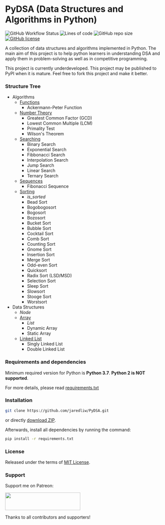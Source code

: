 # PyDSA (Data Structures and Algorithms in Python)
![GitHub Workflow Status](https://img.shields.io/github/workflow/status/jaredliw/PyDSA/CI)
![Lines of code](https://img.shields.io/tokei/lines/github/jaredliw/PyDSA)
![GitHub repo size](https://img.shields.io/github/repo-size/jaredliw/PyDSA)
[![GitHub license](https://img.shields.io/github/license/jaredliw/PyDSA)](https://github.com/jaredliw/PyDSA/blob/master/LICENSE)

A collection of data structures and algorithms implemented in Python. The main aim of this project is to help python learners in understanding DSA and apply them in problem-solving as well as in competitive programming.

This project is currently underdeveloped. This project may be published to PyPI when it is mature. Feel free to fork this project and make it better.

### Structure Tree
- Algorithms
    - [Functions](https://github.com/jaredliw/PyDSA/blob/master/pydsa/algorithms/functions.py)
        - Ackermann-Peter Function
    - [Number Theory](https://github.com/jaredliw/PyDSA/blob/master/pydsa/algorithms/number_theory.py)
        - Greatest Common Factor (GCD)
        - Lowest Common Multiple (LCM)
        - Primality Test 
        - Wilson's Theorem
    - [Searching](https://github.com/jaredliw/PyDSA/blob/master/pydsa/algorithms/searching.py)
        - Binary Search
        - Exponential Search
        - Fibbonacci Search
        - Interpolation Search
        - Jump Search
        - Linear Search
        - Ternary Search
    - [Sequences](https://github.com/jaredliw/PyDSA/blob/master/pydsa/algorithms/sequences.py)
        - Fibonacci Sequence
    - [Sorting](https://github.com/jaredliw/PyDSA/blob/master/pydsa/algorithms/sorting.py)
        - *is_sorted*
        - Bead Sort
        - Bogobogosort
        - Bogosort
        - Bozosort
        - Bucket Sort
        - Bubble Sort
        - Cocktail Sort
        - Comb Sort
        - Counting Sort
        - Gnome Sort
        - Insertion Sort
        - Merge Sort
        - Odd-even Sort
        - Quicksort
        - Radix Sort (LSD/MSD)
        - Selection Sort
        - Sleep Sort
        - Slowsort
        - Stooge Sort
        - Worstsort
- Data Structures
    - *Node*
    - [Array](https://github.com/jaredliw/PyDSA/blob/master/pydsa/data_structures/array.py)
        - *List*
        - Dynamic Array
        - Static Array
    - [Linked List](https://github.com/jaredliw/PyDSA/blob/master/pydsa/data_structures/linked_list.py)
        - Singly Linked List
        - Double Linked List

### Requirements and dependencies
Minimum required version for Python is **Python 3.7**. **Python 2 is NOT supported**. 

For more details, please read [requirements.txt](https://github.com/jaredliw/PyDSA/blob/master/requirements.txt)

### Installation
```bash
git clone https://github.com/jaredliw/PyDSA.git
```
or directly [download ZIP](https://github.com/jaredliw/PyDSA/archive/master.zip).

Afterwards, install all dependencies by running the command:
```bash
pip install -r requirements.txt
```

### License
Released under the terms of [MIT License](https://github.com/jaredliw/PyDSA/blob/master/LICENSE).

### Support
Support me on Patreon:

[<img src="https://cloakandmeeple.files.wordpress.com/2017/06/become_a_patron_button3x.png?w=610" height="57.19" width="244">](https://patreon.com/jaredliw)

Thanks to all contributors and supporters!
